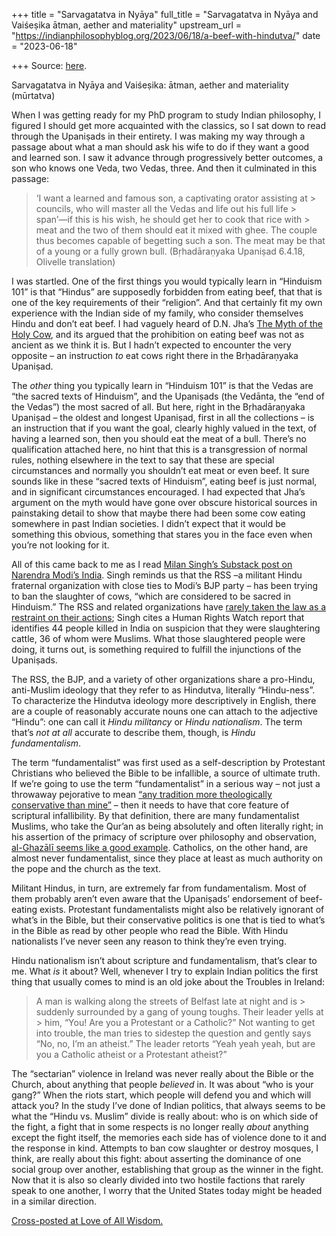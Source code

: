 +++
title = "Sarvagatatva in Nyāya"
full_title = "Sarvagatatva in Nyāya and Vaiśeṣika ātman, aether and materiality"
upstream_url = "https://indianphilosophyblog.org/2023/06/18/a-beef-with-hindutva/"
date = "2023-06-18"

+++
Source: [here](https://indianphilosophyblog.org/2023/06/18/a-beef-with-hindutva/).

Sarvagatatva in Nyāya and Vaiśeṣika: ātman, aether and materiality (mūrtatva)

When I was getting ready for my PhD program to study Indian philosophy, I figured I should get more acquainted with the classics, so I sat down to read through the Upaniṣads in their entirety. I was making my way through a passage about what a man should ask his wife to do if they want a good and learned son. I saw it advance through progressively better outcomes, a son who knows one Veda, two Vedas, three. And then it culminated in this passage:

> ‘I want a learned and famous son, a captivating orator assisting at > councils, who will master all the Vedas and life out his full life > span’—if this is his wish, he should get her to cook that rice with > meat and the two of them should eat it mixed with ghee. The couple thus becomes capable of begetting such a son. The meat may be that of a young or a fully grown bull. (Bṛhadāraṇyaka Upaniṣad 6.4.18, Olivelle translation)

I was startled. One of the first things you would typically learn in “Hinduism 101” is that “Hindus” are supposedly forbidden from eating beef, that that is one of the key requirements of their “religion”. And that certainly fit my own experience with the Indian side of my family, who consider themselves Hindu and don’t eat beef. I had vaguely heard of D.N. Jha’s [The Myth of the Holy Cow](https://archive.org/details/TheMythOfHolyCowJha), and its argued that the prohibition on eating beef was not as ancient as we think it is. But I hadn’t expected to encounter the very opposite – an instruction *to* eat cows right there in the Brḥadāraṇyaka Upaniṣad.

The *other* thing you typically learn in “Hinduism 101” is that the Vedas are “the sacred texts of Hinduism”, and the Upaniṣads (the Vedānta, the “end of the Vedas”) the most sacred of all. But here, right in the Bṛhadāraṇyaka Upaniṣad – the oldest and longest Upaniṣad, first in all the collections – is an instruction that if you want the goal, clearly highly valued in the text, of having a learned son, then you should eat the meat of a bull. There’s no qualification attached here, no hint that this is a transgression of normal rules, nothing elsewhere in the text to say that these are special circumstances and normally you shouldn’t eat meat or even beef. It sure sounds like in these “sacred texts of Hinduism”, eating beef is just normal, and in significant circumstances encouraged. I had expected that Jha’s argument on the myth would have gone over obscure historical sources in painstaking detail to show that maybe there had been some cow eating somewhere in past Indian societies. I didn’t expect that it would be something this obvious, something that stares you in the face even when you’re not looking for it.

All of this came back to me as I read [Milan Singh’s Substack post on Narendra Modi’s India](https://www.slowboring.com/p/modi). Singh reminds us that the RSS –a militant Hindu fraternal organization with close ties to Modi’s BJP party – has been trying to ban the slaughter of cows, “which are considered to be sacred in Hinduism.” The RSS and related organizations have [rarely taken the law as a restraint on their actions](https://rpl.hds.harvard.edu/religion-context/case-studies/violence-peace/destruction-ayodhya-mosque); Singh cites a Human Rights Watch report that identifies 44 people killed in India on suspicion that they were slaughtering cattle, 36 of whom were Muslims. What those slaughtered people were doing, it turns out, is something required to fulfill the injunctions of the Upaniṣads.

The RSS, the BJP, and a variety of other organizations share a pro-Hindu, anti-Muslim ideology that they refer to as Hindutva, literally “Hindu-ness”. To characterize the Hindutva ideology more descriptively in English, there are a couple of reasonably accurate nouns one can attach to the adjective “Hindu”: one can call it *Hindu militancy* or *Hindu nationalism*. The term that’s *not at all* accurate to describe them, though, is *Hindu fundamentalism*.

The term “fundamentalist” was first used as a self-description by Protestant Christians who believed the Bible to be infallible, a source of ultimate truth. If we’re going to use the term “fundamentalist” in a serious way – not just a throwaway pejorative to mean [“any tradition more theologically conservative than mine”]((https://loveofallwisdom.com/blog/2009/09/youre-no-buddhist/)) – then it needs to have that core feature of scriptural infallibility. By that definition, there are many fundamentalist Muslims, who take the Qur’an as being absolutely and often literally right; in his assertion of the primacy of scripture over philosophy and observation, [al-Ghazālī seems like a good example](https://loveofallwisdom.com/blog/2020/11/how-a-fundamentalist-gave-us-fallibilism/). Catholics, on the other hand, are almost never fundamentalist, since they place at least as much authority on the pope and the church as the text.

Militant Hindus, in turn, are extremely far from fundamentalism. Most of them probably aren’t even aware that the Upaniṣads’ endorsement of beef-eating exists. Protestant fundamentalists might also be relatively ignorant of what’s in the Bible, but their conservative politics is one that is tied to what’s in the Bible as read by other people who read the Bible. With Hindu nationalists I’ve never seen any reason to think they’re even trying.

Hindu nationalism isn’t about scripture and fundamentalism, that’s clear to me. What *is* it about? Well, whenever I try to explain Indian politics the first thing that usually comes to mind is an old joke about the Troubles in Ireland:

> A man is walking along the streets of Belfast late at night and is > suddenly surrounded by a gang of young toughs. Their leader yells at > him, “You! Are you a Protestant or a Catholic?” Not wanting to get into trouble, the man tries to sidestep the question and gently says “No, no, I’m an atheist.” The leader retorts “Yeah yeah yeah, but are you a Catholic atheist or a Protestant atheist?”

The “sectarian” violence in Ireland was never really about the Bible or the Church, about anything that people *believed* in. It was about “who is your gang?” When the riots start, which people will defend you and which will attack you? In the study I’ve done of Indian politics, that always seems to be what the “Hindu vs. Muslim” divide is really about: who is on which side of the fight, a fight that in some respects is no longer really *about* anything except the fight itself, the memories each side has of violence done to it and the response in kind. Attempts to ban cow slaughter or destroy mosques, I think, are really about this fight: about asserting the dominance of one social group over another, establishing that group as the winner in the fight. Now that it is also so clearly divided into two hostile factions that rarely speak to one another, I worry that the United States today might be headed in a similar direction.

[Cross-posted at Love of All Wisdom.](https://loveofallwisdom.com/blog/2023/06/a-beef-with-hindutva)

